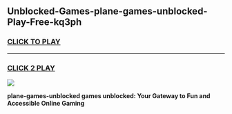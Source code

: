 
## Unblocked-Games-plane-games-unblocked-Play-Free-kq3ph
<h3>
<a href="https://premium76.site?title=plane-games-unblocked&ref=09A">CLICK TO PLAY</a></h3>
<hr>

<h3>
<a href="https://premium76.site?title=plane-games-unblocked&ref=09A">CLICK 2 PLAY</a>
  
</h3>

<a href="https://premium76.site?title=plane-games-unblocked&ref=09A"><img src="https://clearcache.store/games.png"></a>


**plane-games-unblocked games unblocked: Your Gateway to Fun and Accessible Online Gaming**
